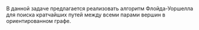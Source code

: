 В данной задаче предлагается реализовать алгоритм Флойда-Уоршелла для поиска кратчайших путей между всеми парами вершин в ориентированном графе.